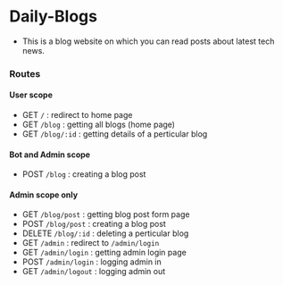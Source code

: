 # Daily-Blogs
* This is a blog website on which you can read posts about latest tech news.

### Routes
#### User scope
* GET `/` : redirect to home page
* GET `/blog` : getting all blogs (home page)
* GET `/blog/:id` : getting details of a perticular blog

#### Bot and Admin scope
* POST `/blog` : creating a blog post

#### Admin scope only
* GET `/blog/post` : getting blog post form page
* POST `/blog/post` : creating a blog post
* DELETE `/blog/:id` : deleting a perticular blog
* GET `/admin` : redirect to `/admin/login`
* GET `/admin/login` : getting admin login page
* POST `/admin/login` : logging admin in
* GET `/admin/logout` : logging admin out
